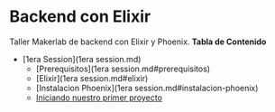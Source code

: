 Backend con Elixir
===================
Taller Makerlab de backend con Elixir y Phoenix.
**Tabla de Contenido**
- [1era Session](1era session.md)
	- [Prerequisitos](1era session.md#prerequisitos)
	- [Elixir](1era session.md#elixir)
	- [Instalacion Phoenix](1era session.md#instalacion-phoenix)
	- [Iniciando nuestro primer proyecto](#iniciando-nuestro-primer-proyecto)

